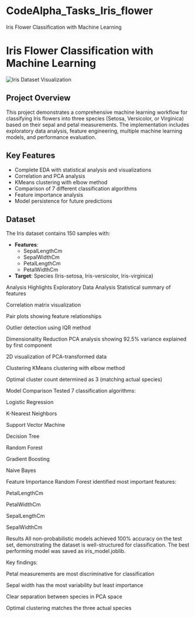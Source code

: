 # CodeAlpha_Tasks_Iris_flower
Iris Flower Classification with Machine Learning
# Iris Flower Classification with Machine Learning

![Iris Dataset Visualization](https://archive.ics.uci.edu/ml/assets/MLimages/Large53.jpg)

## Project Overview

This project demonstrates a comprehensive machine learning workflow for classifying Iris flowers into three species (Setosa, Versicolor, or Virginica) based on their sepal and petal measurements. The implementation includes exploratory data analysis, feature engineering, multiple machine learning models, and performance evaluation.

## Key Features

- Complete EDA with statistical analysis and visualizations
- Correlation and PCA analysis
- KMeans clustering with elbow method
- Comparison of 7 different classification algorithms
- Feature importance analysis
- Model persistence for future predictions

## Dataset

The Iris dataset contains 150 samples with:
- **Features**:
  - SepalLengthCm
  - SepalWidthCm 
  - PetalLengthCm
  - PetalWidthCm
- **Target**: Species (Iris-setosa, Iris-versicolor, Iris-virginica)

Analysis Highlights
Exploratory Data Analysis
Statistical summary of features

Correlation matrix visualization

Pair plots showing feature relationships

Outlier detection using IQR method

Dimensionality Reduction
PCA analysis showing 92.5% variance explained by first component

2D visualization of PCA-transformed data

Clustering
KMeans clustering with elbow method

Optimal cluster count determined as 3 (matching actual species)

Model Comparison
Tested 7 classification algorithms:

Logistic Regression

K-Nearest Neighbors

Support Vector Machine

Decision Tree

Random Forest

Gradient Boosting

Naive Bayes

Feature Importance
Random Forest identified most important features:

PetalLengthCm

PetalWidthCm

SepalLengthCm

SepalWidthCm

Results
All non-probabilistic models achieved 100% accuracy on the test set, demonstrating the dataset is well-structured for classification. The best performing model was saved as iris_model.joblib.

Key findings:

Petal measurements are most discriminative for classification

Sepal width has the most variability but least importance

Clear separation between species in PCA space

Optimal clustering matches the three actual species

